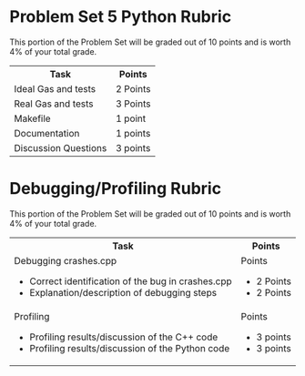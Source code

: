 # Problem Set 5 Python Rubric

This portion of the Problem Set will be graded out of 10 points and is worth 4% of your total grade.

<table width="100%">
    <tr>
        <th>
            Task
        </th>
        <th>
            Points
        </th>
    </tr>
    <tr>
        <td>
           Ideal Gas and tests
        </td>
        <td>
            2 Points
        </td>
    </tr>
    <tr>
        <td>
           Real Gas and tests
        </td>
        <td>
            3 Points
        </td>
    </tr>
    <tr>
    <td>
        Makefile
    </td>
    <td>
        1 point
    </td>
    </tr>
    <tr>
    <td>
        Documentation
    </td>
    <td>
        1 points
    </td>
    <tr>
    <td>
        Discussion Questions
    </td>
    <td>
        3 points
    </td>


</table>

# Debugging/Profiling Rubric

This portion of the Problem Set will be graded out of 10 points and is worth 4% of your total grade.

<table width="100%">
    <tr>
        <th>
            Task
        </th>
        <th>
            Points
        </th>
    </tr>
    <tr>
        <td>
            Debugging crashes.cpp
            <ul>
              <li>Correct identification of the bug in crashes.cpp</li>
              <li>Explanation/description of debugging steps</li>
            </ul>
        </td>
        <td>
            Points
            <ul>
              <li>2 Points</li>
              <li>2 Points</li>
            </ul>
        </td>
    </tr>
    <tr>
        <td>
           Profiling
           <ul>
             <li>Profiling results/discussion of the C++ code</li>
             <li>Profiling results/discussion of the Python code</li>
           </ul>
        </td>
        <td>
            Points
            <ul>
              <li>3 points</li>
              <li>3 points</li>
            </ul>
        </td>
    </tr>
</table>
